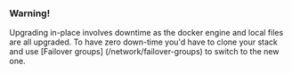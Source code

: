 ### Warning!

Upgrading in-place involves downtime as the docker engine and local files are all upgraded. To have zero down-time you'd have to clone your stack and use [Failover groups] (/network/failover-groups) to switch to the new one.




